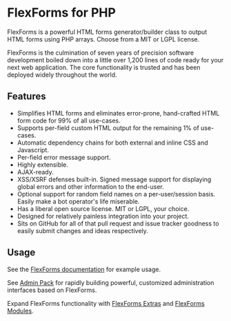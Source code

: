 FlexForms for PHP
=================

FlexForms is a powerful HTML forms generator/builder class to output HTML forms using PHP arrays.  Choose from a MIT or LGPL license.

FlexForms is the culmination of seven years of precision software development boiled down into a little over 1,200 lines of code ready for your next web application.  The core functionality is trusted and has been deployed widely throughout the world.

Features
--------

* Simplifies HTML forms and eliminates error-prone, hand-crafted HTML form code for 99% of all use-cases.
* Supports per-field custom HTML output for the remaining 1% of use-cases.
* Automatic dependency chains for both external and inline CSS and Javascript.
* Per-field error message support.
* Highly extensible.
* AJAX-ready.
* XSS/XSRF defenses built-in.  Signed message support for displaying global errors and other information to the end-user.
* Optional support for random field names on a per-user/session basis.  Easily make a bot operator's life miserable.
* Has a liberal open source license.  MIT or LGPL, your choice.
* Designed for relatively painless integration into your project.
* Sits on GitHub for all of that pull request and issue tracker goodness to easily submit changes and ideas respectively.

Usage
-----

See the [FlexForms documentation](https://github.com/cubiclesoft/php-flexforms/blob/master/docs/flex_forms.md) for example usage.

See [Admin Pack](https://github.com/cubiclesoft/admin-pack) for rapidly building powerful, customized administration interfaces based on FlexForms.

Expand FlexForms functionality with [FlexForms Extras](https://github.com/cubiclesoft/php-flexforms-extras) and [FlexForms Modules](https://github.com/cubiclesoft/php-flexforms-modules).
